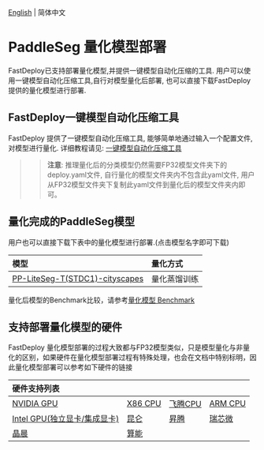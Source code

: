 [English](README.md) | 简体中文
# PaddleSeg 量化模型部署
FastDeploy已支持部署量化模型,并提供一键模型自动化压缩的工具.
用户可以使用一键模型自动化压缩工具,自行对模型量化后部署, 也可以直接下载FastDeploy提供的量化模型进行部署.

## FastDeploy一键模型自动化压缩工具
FastDeploy 提供了一键模型自动化压缩工具, 能够简单地通过输入一个配置文件, 对模型进行量化.
详细教程请见: [一键模型自动化压缩工具](https://github.com/PaddlePaddle/FastDeploy/tree/develop/tools/common_tools/auto_compression)
>> **注意**: 推理量化后的分类模型仍然需要FP32模型文件夹下的deploy.yaml文件, 自行量化的模型文件夹内不包含此yaml文件, 用户从FP32模型文件夹下复制此yaml文件到量化后的模型文件夹内即可。

## 量化完成的PaddleSeg模型
用户也可以直接下载下表中的量化模型进行部署.(点击模型名字即可下载)

| 模型                 | 量化方式   |
|:----- | :-- |
| [PP-LiteSeg-T(STDC1)-cityscapes](https://bj.bcebos.com/paddlehub/fastdeploy/PP_LiteSeg_T_STDC1_cityscapes_without_argmax_infer_QAT_new.tar) |量化蒸馏训练 |

量化后模型的Benchmark比较，请参考[量化模型 Benchmark](https://github.com/PaddlePaddle/FastDeploy/blob/develop/docs/cn/quantize.md)

## 支持部署量化模型的硬件
FastDeploy 量化模型部署的过程大致都与FP32模型类似，只是模型量化与非量化的区别，如果硬件在量化模型部署过程有特殊处理，也会在文档中特别标明，因此量化模型部署可以参考如下硬件的链接

| 硬件支持列表 |  |   |   |
|:----- | :-- | :-- | :-- |
| [NVIDIA GPU](cpu-gpu) | [X86 CPU](cpu-gpu)| [飞腾CPU](cpu-gpu) | [ARM CPU](cpu-gpu) |
| [Intel GPU(独立显卡/集成显卡)](cpu-gpu) | [昆仑](kunlun) | [昇腾](ascend) | [瑞芯微](rockchip) |
| [晶晨](amlogic) | [算能](sophgo) |

